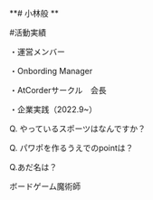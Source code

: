 **# 小林般
**


#活動実績

・運営メンバー

・Onbording Manager

・AtCorderサークル　会長

・企業実践（2022.9~）




Q. やっているスポーツはなんですか？



Q. パワポを作るうえでのpointは？


Q.あだ名は？

ボードゲーム魔術師


